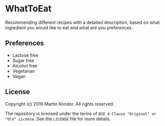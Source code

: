 # WhatToEat

Recommending different recipes with a detailed description, based on what ingredient you would like to eat and what are you preferences.

## Preferences

* Lactose free
* Sugar free
* Alcohol free
* Vegetarian
* Vegan

## License

Copyright (c) 2019 Martin Kondor.
All rights reserved.

The repository is licensed under the terms of ```BSD 4-Clause "Original" or "Old" License```.
See the ```LICENSE``` file for more details.
